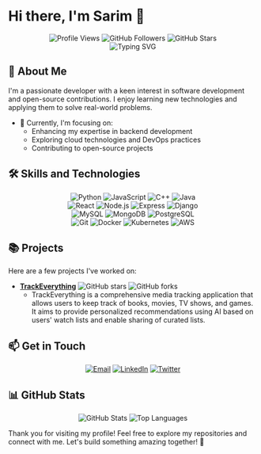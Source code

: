 # Hi there, I'm Sarim 👋

<div align="center">
  <img src="https://komarev.com/ghpvc/?username=sarim2000&style=for-the-badge&color=blueviolet" alt="Profile Views">
  <img src="https://img.shields.io/github/followers/sarim2000?label=Followers&style=for-the-badge&color=blue" alt="GitHub Followers">
  <img src="https://img.shields.io/github/stars/sarim2000?affiliations=OWNER%2CCOLLABORATOR&style=for-the-badge&color=yellow" alt="GitHub Stars">
</div>

<div align="center">
  <img src="https://readme-typing-svg.herokuapp.com?color=%2336BCF7&size=24&center=true&vCenter=true&width=600&lines=Welcome+to+my+GitHub+profile!;I'm+a+passionate+developer;I+love+coding+and+open-source;Let's+build+something+amazing+together!" alt="Typing SVG">
</div>

## 🚀 About Me

I'm a passionate developer with a keen interest in software development and open-source contributions. I enjoy learning new technologies and applying them to solve real-world problems.

- 🌱 Currently, I'm focusing on:
  - Enhancing my expertise in backend development
  - Exploring cloud technologies and DevOps practices
  - Contributing to open-source projects

## 🛠️ Skills and Technologies

<div align="center">
  <img src="https://img.shields.io/badge/Python-3776AB?style=for-the-badge&logo=python&logoColor=white" alt="Python">
  <img src="https://img.shields.io/badge/JavaScript-F7DF1E?style=for-the-badge&logo=javascript&logoColor=black" alt="JavaScript">
  <img src="https://img.shields.io/badge/C++-00599C?style=for-the-badge&logo=cplusplus&logoColor=white" alt="C++">
  <img src="https://img.shields.io/badge/Java-007396?style=for-the-badge&logo=java&logoColor=white" alt="Java">
</div>

<div align="center">
  <img src="https://img.shields.io/badge/React-20232A?style=for-the-badge&logo=react&logoColor=61DAFB" alt="React">
  <img src="https://img.shields.io/badge/Node.js-339933?style=for-the-badge&logo=nodedotjs&logoColor=white" alt="Node.js">
  <img src="https://img.shields.io/badge/Express-000000?style=for-the-badge&logo=express&logoColor=white" alt="Express">
  <img src="https://img.shields.io/badge/Django-092E20?style=for-the-badge&logo=django&logoColor=white" alt="Django">
</div>

<div align="center">
  <img src="https://img.shields.io/badge/MySQL-4479A1?style=for-the-badge&logo=mysql&logoColor=white" alt="MySQL">
  <img src="https://img.shields.io/badge/MongoDB-47A248?style=for-the-badge&logo=mongodb&logoColor=white" alt="MongoDB">
  <img src="https://img.shields.io/badge/PostgreSQL-336791?style=for-the-badge&logo=postgresql&logoColor=white" alt="PostgreSQL">
</div>

<div align="center">
  <img src="https://img.shields.io/badge/Git-F05032?style=for-the-badge&logo=git&logoColor=white" alt="Git">
  <img src="https://img.shields.io/badge/Docker-2496ED?style=for-the-badge&logo=docker&logoColor=white" alt="Docker">
  <img src="https://img.shields.io/badge/Kubernetes-326CE5?style=for-the-badge&logo=kubernetes&logoColor=white" alt="Kubernetes">
  <img src="https://img.shields.io/badge/AWS-232F3E?style=for-the-badge&logo=amazonaws&logoColor=white" alt="AWS">
</div>

## 📚 Projects

Here are a few projects I've worked on:

- [**TrackEverything**](https://github.com/sarim2000/trackeverything) ![GitHub stars](https://img.shields.io/github/stars/sarim2000/trackeverything?style=social) ![GitHub forks](https://img.shields.io/github/forks/sarim2000/trackeverything?style=social)
  - TrackEverything is a comprehensive media tracking application that allows users to keep track of books, movies, TV shows, and games. It aims to provide personalized recommendations using AI based on users' watch lists and enable sharing of curated lists.

## 📫 Get in Touch

<div align="center">
  <a href="mailto:sarimahmed3520@gmail.com"><img src="https://img.shields.io/badge/Email-sarimahmed3520@gmail.com-red?style=for-the-badge&logo=gmail" alt="Email"></a>
  <a href="https://www.linkedin.com/in/sarim2000/"><img src="https://img.shields.io/badge/LinkedIn-Connect-blue?style=for-the-badge&logo=linkedin" alt="LinkedIn"></a>
  <a href="https://twitter.com/underdog_2035"><img src="https://img.shields.io/badge/Twitter-Follow-blue?style=for-the-badge&logo=twitter" alt="Twitter"></a>
</div>

## 📊 GitHub Stats

<div align="center">
  <img src="https://github-readme-stats.vercel.app/api?username=sarim2000&show_icons=true&theme=radical" alt="GitHub Stats">
  <img src="https://github-readme-stats.vercel.app/api/top-langs/?username=sarim2000&layout=compact&theme=radical" alt="Top Languages">
</div>


Thank you for visiting my profile! Feel free to explore my repositories and connect with me. Let's build something amazing together! 🚀
